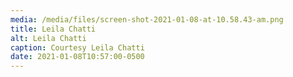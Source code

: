 ```yaml
---
media: /media/files/screen-shot-2021-01-08-at-10.58.43-am.png
title: Leila Chatti
alt: Leila Chatti
caption: Courtesy Leila Chatti
date: 2021-01-08T10:57:00-0500
---
```

